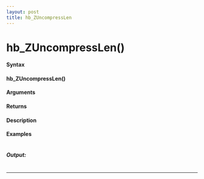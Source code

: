 ```yaml
---
layout: post
title: hb_ZUncompressLen
---
```


# hb_ZUncompressLen()


#### Syntax

#### hb_ZUncompressLen()

#### Arguments

#### Returns

#### Description

#### Examples

```

```

##### Output:

```

```

---